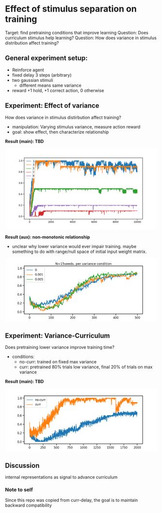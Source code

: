 # Effect of stimulus separation on training
Target: find pretraining conditions that improve learning 
Question: Does curriculum stimulus help learning?
Question: How does variance in stimulus distribution affect training?


## General experiment setup:
- Reinforce agent
- fixed delay 3 steps (arbitrary)
- two gaussian stimuli
  - different means same variance
- reward +1 hold, +1 correct action, 0 otherwise


## Experiment: Effect of variance
How does variance in stimulus distirbution affect training?
- manipulation: Varying stimulus variance, measure action reward
- goal: show effect, then characterize relationship

**Result (main): TBD**

![exp-delay-result](figures/delaylen.png)

**Result (aux): non-monotonic relationship**
- unclear why lower variance would ever impair training. maybe something to do with range/null space of initial input weight matrix.

![exp-delay-result](figures/stimvar-aux1.png)

## Experiment: Variance-Curriculum
Does pretraining lower variance improve training time?
- conditions:
  - no-curr: trained on fixed max variance
  - curr: pretrained 80% trials low variance, final 20% of trials on max variance

**Result (main): TBD**

![exp-delay-result](figures/delay-curriculum.png)

## Discussion
internal representations as signal to advance curriculum

### Note to self
Since this repo was copied from curr-delay, the goal is to maintain backward compatibility
